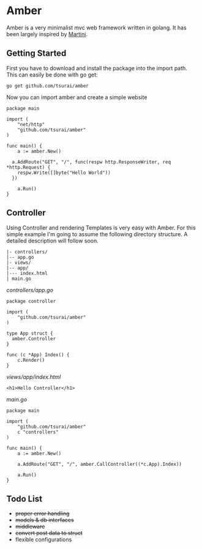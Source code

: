 # Amber

Amber is a very minimalist mvc web framework written in golang. It has been largely inspired by [Martini](https://github.com/codegangsta/martini).

## Getting Started

First you have to download and install the package into the import path. This can easily be done with go get:
```
go get github.com/tsurai/amber
```

Now you can import amber and create a simple website
```
package main

import (
	"net/http"
	"github.com/tsurai/amber"
)

func main() {
	a := amber.New()

  a.AddRoute("GET", "/", func(respw http.ResponseWriter, req *http.Request) {
    respw.Write([]byte("Hello World"))
  })

	a.Run()
}
```

## Controller

Using Controller and rendering Templates is very easy with Amber. For this simple example I'm going to assume the following directory structure. A detailed description will follow soon.
```
|- controllers/
|-- app.go
|- views/
|-- app/
|--- index.html
| main.go
```

*controllers/app.go*
```
package controller

import (
	"github.com/tsurai/amber"
)

type App struct {
  amber.Controller
}

func (c *App) Index() {
	c.Render()
}
```

*views/app/index.html*
```
<h1>Hello Controller</h1>
```
  
*main.go*
```
package main

import (
	"github.com/tsurai/amber"
	c "controllers"
)

func main() {
	a := amber.New()

	a.AddRoute("GET", "/", amber.CallController((*c.App).Index))

	a.Run()
}

```

## Todo List
- ~~proper error handling~~
- ~~models & db interfaces~~
- ~~middleware~~
- ~~convert post data to struct~~
- flexible configurations

